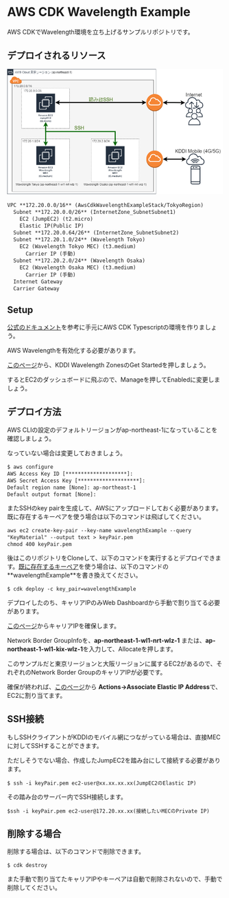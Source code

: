 # AWS CDK Wavelength Example
AWS CDKでWavelength環境を立ち上げるサンプルリポジトリです。

## デプロイされるリソース

![リソース図](/awscdkwavelength.png)

```
VPC **172.20.0.0/16** (AwsCdkWavelengthExampleStack/TokyoRegion)
  Subnet **172.20.0.0/26** (InternetZone_SubnetSubnet1)
    EC2 (JumpEC2) (t2.micro)
    Elastic IP(Public IP)
  Subnet **172.20.0.64/26** (InternetZone_SubnetSubnet2)
  Subnet **172.20.1.0/24** (Wavelength Tokyo) 
    EC2 (Wavelength Tokyo MEC) (t3.medium)
      Carrier IP (手動)
  Subnet **172.20.2.0/24** (Wavelength Osaka) 
    EC2 (Wavelength Osaka MEC) (t3.medium)
      Carrier IP (手動)
  Internet Gateway
  Carrier Gateway
```

## Setup

[公式のドキュメント](https://docs.aws.amazon.com/ja_jp/cdk/latest/guide/work-with-cdk-typescript.html)を参考に手元にAWS CDK Typescriptの環境を作りましょう。

AWS Wavelengthを有効化する必要があります。

[このページ](https://aws.amazon.com/jp/wavelength/locations/)から、KDDI Wavelength ZonesのGet Startedを押しましょう。

するとEC2のダッシュボードに飛ぶので、Manageを押してEnabledに変更しましょう。

## デプロイ方法

AWS CLIの設定のデフォルトリージョンがap-northeast-1になっていることを確認しましょう。

なっていない場合は変更しておきましょう。

```
$ aws configure
AWS Access Key ID [********************]: 
AWS Secret Access Key [********************]: 
Default region name [None]: ap-northeast-1
Default output format [None]: 
```

またSSHのkey pairを生成して、AWSにアップロードしておく必要があります。既に存在するキーペアを使う場合は以下のコマンドは飛ばしてください。

```
aws ec2 create-key-pair --key-name wavelengthExample --query "KeyMaterial" --output text > keyPair.pem
chmod 400 keyPair.pem
```

後はこのリポジトリをCloneして、以下のコマンドを実行するとデプロイできます。[既に存在するキーペア](https://ap-northeast-1.console.aws.amazon.com/ec2/v2/home?region=ap-northeast-1#KeyPairs:)を使う場合は、以下のコマンドの**wavelengthExample**を書き換えてください。
```
$ cdk deploy -c key_pair=wavelengthExample
```

デプロイしたのち、キャリアIPのみWeb Dashboardから手動で割り当てる必要があります。

[このページ](https://ap-northeast-1.console.aws.amazon.com/vpc/home?region=ap-northeast-1#AllocateAddress:)からキャリアIPを確保します。

Network Border GroupInfoを、**ap-northeast-1-wl1-nrt-wlz-1** または、**ap-northeast-1-wl1-kix-wlz-1**を入力して、Allocateを押します。

このサンプルだと東京リージョンと大阪リージョンに属するEC2があるので、それぞれのNetwork Border GroupのキャリアIPが必要です。

確保が終われば、[このページ](https://ap-northeast-1.console.aws.amazon.com/vpc/home?region=ap-northeast-1#Addresses:)から **Actions→Associate Elastic IP Address**で、EC2に割り当てます。

## SSH接続
もしSSHクライアントがKDDIのモバイル網につながっている場合は、直接MECに対してSSHすることができます。

ただしそうでない場合、作成したJumpEC2を踏み台にして接続する必要があります。

```
$ ssh -i keyPair.pem ec2-user@xx.xx.xx.xx(JumpEC2のElastic IP)
```

その踏み台のサーバー内でSSH接続します。

```
$ssh -i keyPair.pem ec2-user@172.20.xx.xx(接続したいMECのPrivate IP)
```

## 削除する場合
削除する場合は、以下のコマンドで削除できます。
```
$ cdk destroy
```

また手動で割り当てたキャリアIPやキーペアは自動で削除されないので、手動で削除してください。

